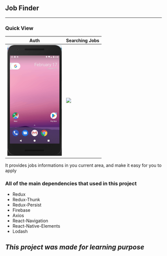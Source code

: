 ## Job Finder
-------------------------------------------------

### Quick View

| Auth | Searching Jobs | 
|--------------|--------|
|<img src='./assets/gifs/auth.gif' width='175px' />| <img src='./assets/gifs/searching_jobs.gif' width='175px' />

It provides jobs informations in you current area, and make it easy for you to apply

### All of the main dependencies that used in this project

* Redux
* Redux-Thunk
* Redux-Persist
* Firebase
* Axios
* React-Navigation
* React-Native-Elements
* Lodash

## _This project was made for learning purpose_